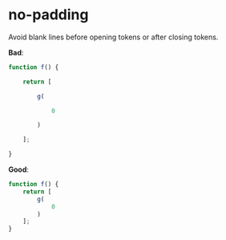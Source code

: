 # no-padding

Avoid blank lines before opening tokens or after closing tokens.

**Bad**:

```ts
function f() {

    return [

        g(

            0

        )

    ];

}
```

**Good**:

```ts
function f() {
    return [
        g(
            0
        )
    ];
}
```
